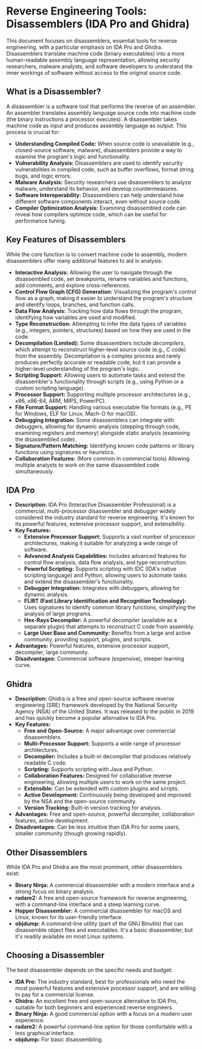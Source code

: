 # Reverse Engineering Tools: Disassemblers (IDA Pro and Ghidra)

This document focuses on disassemblers, essential tools for reverse engineering, with a particular emphasis on IDA Pro and Ghidra. Disassemblers translate machine code (binary executables) into a more human-readable assembly language representation, allowing security researchers, malware analysts, and software developers to understand the inner workings of software without access to the original source code.

## What is a Disassembler?

A disassembler is a software tool that performs the reverse of an assembler. An assembler translates assembly language source code into machine code (the binary instructions a processor executes). A disassembler takes machine code as input and produces assembly language as output.  This process is crucial for:

*   **Understanding Compiled Code:**  When source code is unavailable (e.g., closed-source software, malware), disassemblers provide a way to examine the program's logic and functionality.
*   **Vulnerability Analysis:**  Disassemblers are used to identify security vulnerabilities in compiled code, such as buffer overflows, format string bugs, and logic errors.
*   **Malware Analysis:**  Security researchers use disassemblers to analyze malware, understand its behavior, and develop countermeasures.
*   **Software Interoperability:**  Disassemblers can help understand how different software components interact, even without source code.
*   **Compiler Optimization Analysis:**  Examining disassembled code can reveal how compilers optimize code, which can be useful for performance tuning.

## Key Features of Disassemblers

While the core function is to convert machine code to assembly, modern disassemblers offer many additional features to aid in analysis:

*   **Interactive Analysis:**  Allowing the user to navigate through the disassembled code, set breakpoints, rename variables and functions, add comments, and explore cross-references.
*   **Control Flow Graph (CFG) Generation:**  Visualizing the program's control flow as a graph, making it easier to understand the program's structure and identify loops, branches, and function calls.
*   **Data Flow Analysis:**  Tracking how data flows through the program, identifying how variables are used and modified.
*   **Type Reconstruction:**  Attempting to infer the data types of variables (e.g., integers, pointers, structures) based on how they are used in the code.
*   **Decompilation (Limited):** Some disassemblers include *decompilers*, which attempt to reconstruct higher-level source code (e.g., C code) from the assembly.  Decompilation is a complex process and rarely produces perfectly accurate or readable code, but it can provide a higher-level understanding of the program's logic.
*   **Scripting Support:**  Allowing users to automate tasks and extend the disassembler's functionality through scripts (e.g., using Python or a custom scripting language).
*   **Processor Support:**  Supporting multiple processor architectures (e.g., x86, x86-64, ARM, MIPS, PowerPC).
*   **File Format Support:**  Handling various executable file formats (e.g., PE for Windows, ELF for Linux, Mach-O for macOS).
*   **Debugging Integration:**  Some disassemblers can integrate with debuggers, allowing for dynamic analysis (stepping through code, examining registers and memory) alongside static analysis (examining the disassembled code).
*   **Signature/Pattern Matching:**  Identifying known code patterns or library functions using signatures or heuristics.
*   **Collaboration Features:** (More common in commercial tools) Allowing multiple analysts to work on the same disassembled code simultaneously.

## IDA Pro

*   **Description:** IDA Pro (Interactive Disassembler Professional) is a commercial, multi-processor disassembler and debugger widely considered the industry standard for reverse engineering.  It's known for its powerful features, extensive processor support, and extensibility.
*   **Key Features:**
    *   **Extensive Processor Support:** Supports a vast number of processor architectures, making it suitable for analyzing a wide range of software.
    *   **Advanced Analysis Capabilities:**  Includes advanced features for control flow analysis, data flow analysis, and type reconstruction.
    *   **Powerful Scripting:**  Supports scripting with IDC (IDA's native scripting language) and Python, allowing users to automate tasks and extend the disassembler's functionality.
    *   **Debugger Integration:**  Integrates with debuggers, allowing for dynamic analysis.
    *   **FLIRT (Fast Library Identification and Recognition Technology):**  Uses signatures to identify common library functions, simplifying the analysis of large programs.
    *   **Hex-Rays Decompiler:**  A powerful decompiler (available as a separate plugin) that attempts to reconstruct C code from assembly.
    *   **Large User Base and Community:**  Benefits from a large and active community, providing support, plugins, and scripts.
*   **Advantages:**  Powerful features, extensive processor support, decompiler, large community.
*   **Disadvantages:**  Commercial software (expensive), steeper learning curve.

## Ghidra

*   **Description:** Ghidra is a free and open-source software reverse engineering (SRE) framework developed by the National Security Agency (NSA) of the United States. It was released to the public in 2019 and has quickly become a popular alternative to IDA Pro.
*   **Key Features:**
    *   **Free and Open-Source:**  A major advantage over commercial disassemblers.
    *   **Multi-Processor Support:**  Supports a wide range of processor architectures.
    *   **Decompiler:**  Includes a built-in decompiler that produces relatively readable C code.
    *   **Scripting:**  Supports scripting with Java and Python.
    *   **Collaboration Features:**  Designed for collaborative reverse engineering, allowing multiple users to work on the same project.
    *   **Extensible:**  Can be extended with custom plugins and scripts.
    *   **Active Development:**  Continuously being developed and improved by the NSA and the open-source community.
    *   **Version Tracking:** Built-in version tracking for analysis.
*   **Advantages:**  Free and open-source, powerful decompiler, collaboration features, active development.
*   **Disadvantages:**  Can be less intuitive than IDA Pro for some users, smaller community (though growing rapidly).

## Other Disassemblers

While IDA Pro and Ghidra are the most prominent, other disassemblers exist:

*   **Binary Ninja:** A commercial disassembler with a modern interface and a strong focus on binary analysis.
*   **radare2:** A free and open-source framework for reverse engineering, with a command-line interface and a steep learning curve.
*   **Hopper Disassembler:** A commercial disassembler for macOS and Linux, known for its user-friendly interface.
*   **objdump:** A command-line utility (part of the GNU Binutils) that can disassemble object files and executables. It's a basic disassembler, but it's readily available on most Linux systems.

## Choosing a Disassembler

The best disassembler depends on the specific needs and budget:

*   **IDA Pro:** The industry standard, best for professionals who need the most powerful features and extensive processor support, and are willing to pay for a commercial license.
*   **Ghidra:** An excellent free and open-source alternative to IDA Pro, suitable for both beginners and experienced reverse engineers.
*   **Binary Ninja:** A good commercial option with a focus on a modern user experience.
*   **radare2:** A powerful command-line option for those comfortable with a less graphical interface.
* **objdump:** For basic disassembling.

